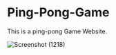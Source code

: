 # Ping-Pong-Game
This is a ping-pong Game Website. 

![Screenshot (1218)](https://user-images.githubusercontent.com/56336173/128703678-69f7a8ed-3c01-42e8-bdb9-76d6a253fdb2.png)
